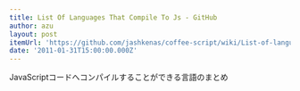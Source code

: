 ```yaml
---
title: List Of Languages That Compile To Js - GitHub
author: azu
layout: post
itemUrl: 'https://github.com/jashkenas/coffee-script/wiki/List-of-languages-that-compile-to-JS'
date: '2011-01-31T15:00:00.000Z'
---
```

JavaScriptコードへコンパイルすることができる言語のまとめ


